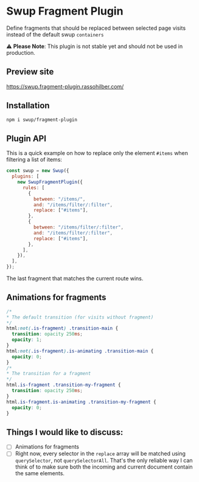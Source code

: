 # Swup Fragment Plugin

Define fragments that should be replaced between selected page visits instead of the default swup `containers`

⚠️ **Please Note**: This plugin is not stable yet and should not be used in production.

## Preview site

https://swup.fragment-plugin.rassohilber.com/

## Installation

```bash
npm i swup/fragment-plugin
```

## Plugin API

This is a quick example on how to replace only the element `#items` when filtering a list of items:

```js
const swup = new Swup({
  plugins: [
    new SwupFragmentPlugin({
      rules: [
        {
          between: "/items/",
          and: "/items/filter/:filter",
          replace: ["#items"],
        },
        {
          between: "/items/filter/:filter",
          and: "/items/filter/:filter",
          replace: ["#items"],
        },
      ],
    }),
  ],
});
```

The last fragment that matches the current route wins.

## Animations for fragments

```css
/*
* The default transition (for visits without fragment)
*/
html:not(.is-fragment) .transition-main {
  transition: opacity 250ms;
  opacity: 1;
}
html:not(.is-fragment).is-animating .transition-main {
  opacity: 0;
}
/*
* The transition for a fragment
*/
html.is-fragment .transition-my-fragment {
  transition: opacity 250ms;
}
html.is-fragment.is-animating .transition-my-fragment {
  opacity: 0;
}
```

## Things I would like to discuss:

- [ ] Animations for fragments
- [ ] Right now, every selector in the `replace` array will be matched using `querySelector`, not `querySelectorAll`. That's the only reliable way I can think of to make sure both the incoming and current document contain the same elements.
